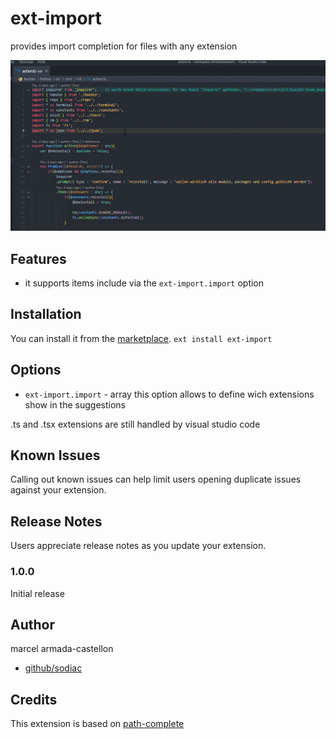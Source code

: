 # ext-import

provides import completion for files with any extension

<img src="https://raw.githubusercontent.com/sodiac/ext-import/master/demo/ext-import.gif" alt="demo gif" />

## Features

- it supports items include via the `ext-import.import` option

## Installation

You can install it from the [marketplace](https://marketplace.visualstudio.com/items?itemName=sodiac.ext-import).
`ext install ext-import`

## Options

- `ext-import.import` - array this option allows to define wich extensions show in the suggestions

.ts and .tsx extensions are still handled by visual studio code

## Known Issues

Calling out known issues can help limit users opening duplicate issues against your extension.

## Release Notes

Users appreciate release notes as you update your extension.

### 1.0.0

Initial release

## Author
marcel armada-castellon

+ [github/sodiac](https://github.com/sodiac)

## Credits
This extension is based on [path-complete](https://github.com/ionutvmi/path-autocomplete)
